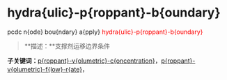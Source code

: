 # hydra{ulic}-p{roppant}-b{oundary}
pcdc n{ode} bou{ndary} a{pply} <span style='color: red;'>hydra{ulic}-p{roppant}-b{oundary}</span>
> **描述：**支撑剂运移边界条件

**子关键词：**[p{roppant}-v{olumetric}-c{oncentration}](n{ode}/bou{ndary}/a{pply}/hydra{ulic}-p{roppant}-b{oundary}/p{roppant}-v{olumetric}-c{oncentration}/)，[p{roppant}-v{olumetric}-f{low}-r{ate}](n{ode}/bou{ndary}/a{pply}/hydra{ulic}-p{roppant}-b{oundary}/p{roppant}-v{olumetric}-f{low}-r{ate}/)，
